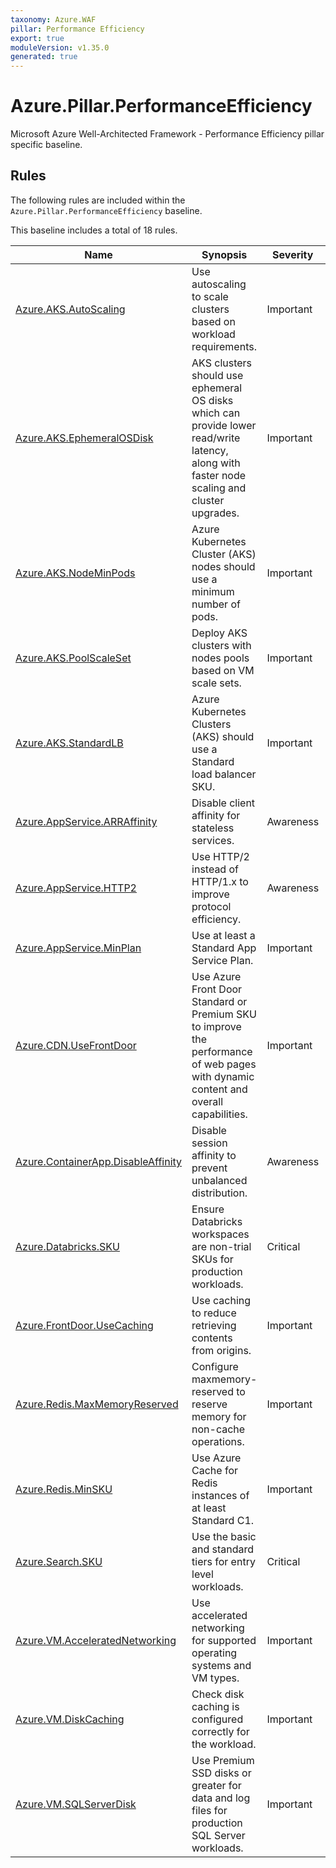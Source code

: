 ```yaml
---
taxonomy: Azure.WAF
pillar: Performance Efficiency
export: true
moduleVersion: v1.35.0
generated: true
---
```


# Azure.Pillar.PerformanceEfficiency

Microsoft Azure Well-Architected Framework - Performance Efficiency pillar specific baseline.

## Rules

The following rules are included within the `Azure.Pillar.PerformanceEfficiency` baseline.

This baseline includes a total of 18 rules.

Name | Synopsis | Severity | Maturity
---- | -------- | -------- | --------
[Azure.AKS.AutoScaling](../rules/Azure.AKS.AutoScaling.md) | Use autoscaling to scale clusters based on workload requirements. | Important | -
[Azure.AKS.EphemeralOSDisk](../rules/Azure.AKS.EphemeralOSDisk.md) | AKS clusters should use ephemeral OS disks which can provide lower read/write latency, along with faster node scaling and cluster upgrades. | Important | -
[Azure.AKS.NodeMinPods](../rules/Azure.AKS.NodeMinPods.md) | Azure Kubernetes Cluster (AKS) nodes should use a minimum number of pods. | Important | -
[Azure.AKS.PoolScaleSet](../rules/Azure.AKS.PoolScaleSet.md) | Deploy AKS clusters with nodes pools based on VM scale sets. | Important | -
[Azure.AKS.StandardLB](../rules/Azure.AKS.StandardLB.md) | Azure Kubernetes Clusters (AKS) should use a Standard load balancer SKU. | Important | -
[Azure.AppService.ARRAffinity](../rules/Azure.AppService.ARRAffinity.md) | Disable client affinity for stateless services. | Awareness | -
[Azure.AppService.HTTP2](../rules/Azure.AppService.HTTP2.md) | Use HTTP/2 instead of HTTP/1.x to improve protocol efficiency. | Awareness | -
[Azure.AppService.MinPlan](../rules/Azure.AppService.MinPlan.md) | Use at least a Standard App Service Plan. | Important | -
[Azure.CDN.UseFrontDoor](../rules/Azure.CDN.UseFrontDoor.md) | Use Azure Front Door Standard or Premium SKU to improve the performance of web pages with dynamic content and overall capabilities. | Important | -
[Azure.ContainerApp.DisableAffinity](../rules/Azure.ContainerApp.DisableAffinity.md) | Disable session affinity to prevent unbalanced distribution. | Awareness | -
[Azure.Databricks.SKU](../rules/Azure.Databricks.SKU.md) | Ensure Databricks workspaces are non-trial SKUs for production workloads. | Critical | -
[Azure.FrontDoor.UseCaching](../rules/Azure.FrontDoor.UseCaching.md) | Use caching to reduce retrieving contents from origins. | Important | -
[Azure.Redis.MaxMemoryReserved](../rules/Azure.Redis.MaxMemoryReserved.md) | Configure maxmemory-reserved to reserve memory for non-cache operations. | Important | -
[Azure.Redis.MinSKU](../rules/Azure.Redis.MinSKU.md) | Use Azure Cache for Redis instances of at least Standard C1. | Important | -
[Azure.Search.SKU](../rules/Azure.Search.SKU.md) | Use the basic and standard tiers for entry level workloads. | Critical | -
[Azure.VM.AcceleratedNetworking](../rules/Azure.VM.AcceleratedNetworking.md) | Use accelerated networking for supported operating systems and VM types. | Important | -
[Azure.VM.DiskCaching](../rules/Azure.VM.DiskCaching.md) | Check disk caching is configured correctly for the workload. | Important | -
[Azure.VM.SQLServerDisk](../rules/Azure.VM.SQLServerDisk.md) | Use Premium SSD disks or greater for data and log files for production SQL Server workloads. | Important | -
